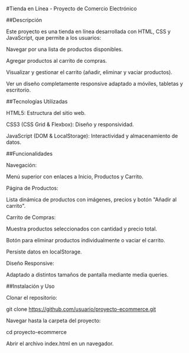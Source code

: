 #Tienda en Línea - Proyecto de Comercio Electrónico

##Descripción

Este proyecto es una tienda en línea desarrollada con HTML, CSS y JavaScript, que permite a los usuarios:

Navegar por una lista de productos disponibles.

Agregar productos al carrito de compras.

Visualizar y gestionar el carrito (añadir, eliminar y vaciar productos).

Ver un diseño completamente responsive adaptado a móviles, tabletas y escritorio.

##Tecnologías Utilizadas

HTML5: Estructura del sitio web.

CSS3 (CSS Grid & Flexbox): Diseño y responsividad.

JavaScript (DOM & LocalStorage): Interactividad y almacenamiento de datos.

##Funcionalidades

Navegación:

Menú superior con enlaces a Inicio, Productos y Carrito.

Página de Productos:

Lista dinámica de productos con imágenes, precios y botón "Añadir al carrito".

Carrito de Compras:

Muestra productos seleccionados con cantidad y precio total.

Botón para eliminar productos individualmente o vaciar el carrito.

Persiste datos en localStorage.

Diseño Responsive:

Adaptado a distintos tamaños de pantalla mediante media queries.

##Instalación y Uso

Clonar el repositorio:

git clone https://github.com/usuario/proyecto-ecommerce.git

Navegar hasta la carpeta del proyecto:

cd proyecto-ecommerce

Abrir el archivo index.html en un navegador.
